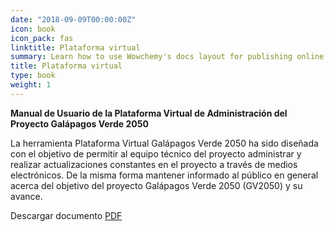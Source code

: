 ```yaml
---
date: "2018-09-09T00:00:00Z"
icon: book
icon_pack: fas
linktitle: Plataforma virtual
summary: Learn how to use Wowchemy's docs layout for publishing online courses, software documentation, and tutorials.
title: Plataforma virtual
type: book
weight: 1
---
```


**Manual de Usuario de la Plataforma Virtual de Administración del Proyecto Galápagos Verde 2050**

La herramienta Plataforma Virtual Galápagos Verde 2050 ha sido diseñada 
con el objetivo de permitir al equipo técnico del proyecto administrar y realizar 
actualizaciones constantes en el proyecto a través de medios electrónicos. De 
la misma forma mantener informado al público en general acerca del objetivo 
del proyecto Galápagos Verde 2050 (GV2050) y su avance.

Descargar documento [PDF](/manuals/manual_plataforma/manual_admin_2016.pdf)
